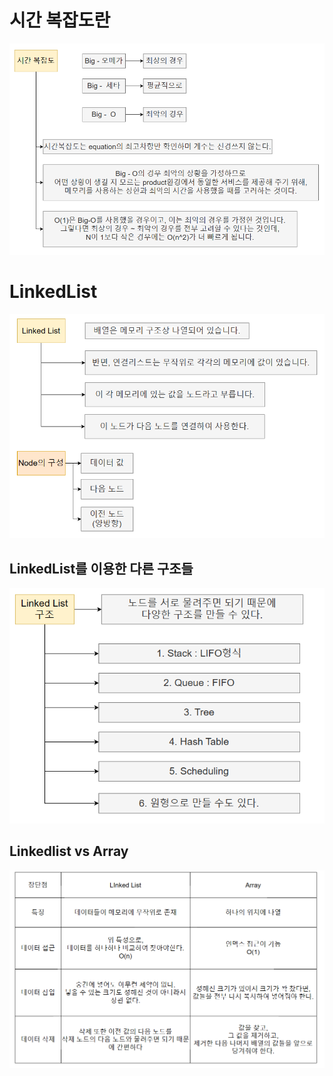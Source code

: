 # 시간 복잡도란

<img src="../images/psy/time-space-complexity.PNG">

# LinkedList

<img src="../images/psy/linkedlist.PNG">

## LinkedList를 이용한 다른 구조들

<img src="../images/psy/linkedlist-struct.PNG">

## Linkedlist vs Array

<img src="../images/psy/LinkedListAndArray.PNG">
